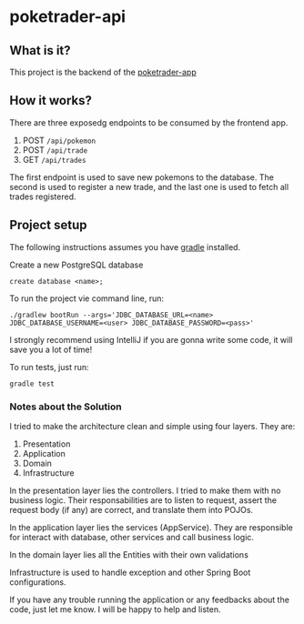 # poketrader-api

## What is it?
This project is the backend of the [poketrader-app](https://github.com/leodealmeida/poketrader-app)

## How it works?

There are three exposedg endpoints to be consumed by the frontend app.
1.  POST ```/api/pokemon```
2.  POST ```/api/trade```
3.  GET ```/api/trades```

The first endpoint is used to save new pokemons to the database. 
The second is used to register a new trade, and the last one is used to fetch all
trades registered.

## Project setup
The following instructions assumes you have [gradle](https://gradle.org/) installed.

Create a new PostgreSQL database
```
create database <name>;
```

To run the project vie command line, run:

```
./gradlew bootRun --args='JDBC_DATABASE_URL=<name> JDBC_DATABASE_USERNAME=<user> JDBC_DATABASE_PASSWORD=<pass>'
```

I strongly recommend using IntelliJ if you are gonna write some code, it will save you a lot of time!


To run tests, just run:
```
gradle test
```

### Notes about the Solution
I tried to make the architecture clean and simple using four layers. They are:
1. Presentation
2. Application
3. Domain
4. Infrastructure

In the presentation layer lies the controllers. I tried to make them with no business logic. Their responsabilities are to listen to request, assert the request body (if any) are correct, and translate them into POJOs.

In the application layer lies the services (AppService). They are responsible for interact with database, other services and call business logic.

In the domain layer lies all the Entities with their own validations

Infrastructure is used to handle exception and other Spring Boot configurations.

If you have any trouble running the application or any feedbacks about the code, just let me know. I will be happy to help and listen.

